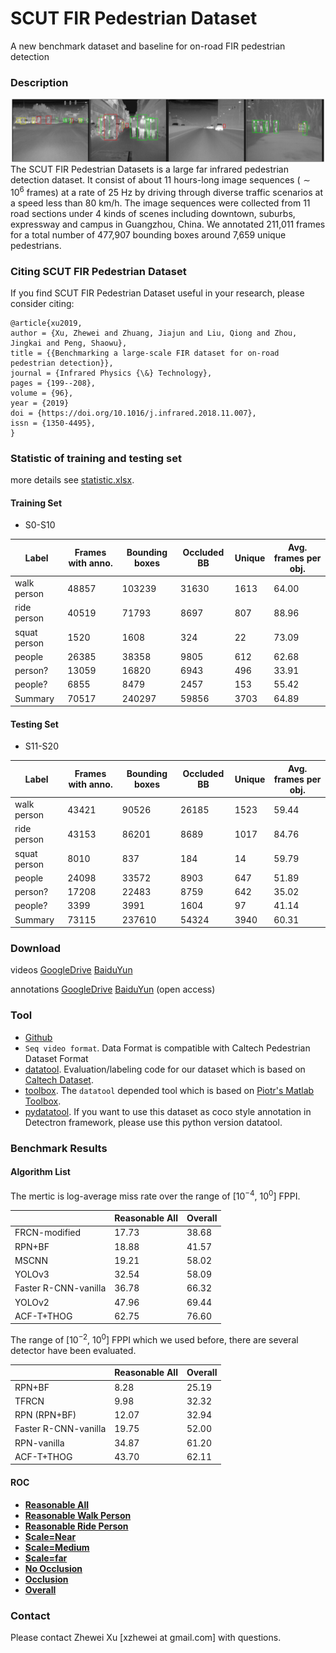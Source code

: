 # SCUT FIR Pedestrian Dataset
A new benchmark dataset and baseline for on-road FIR pedestrian detection

### Description
![example](dataset/example/example.png)
The SCUT FIR Pedestrian Datasets is a large far infrared pedestrian detection dataset. It  consist of about 11 hours-long image sequences ($\sim 10^6​$ frames) at a rate of 25 Hz by driving through diverse traffic scenarios at a speed less than 80 km/h. The image sequences were collected from 11 road sections under 4 kinds of scenes including downtown, suburbs, expressway and campus in Guangzhou, China. We annotated 211,011 frames for a total number of 477,907 bounding boxes around 7,659 unique pedestrians.

### Citing SCUT FIR Pedestrian Dataset
If you find SCUT FIR Pedestrian Dataset useful in your research, please consider citing:
```
@article{xu2019,
author = {Xu, Zhewei and Zhuang, Jiajun and Liu, Qiong and Zhou, Jingkai and Peng, Shaowu},
title = {{Benchmarking a large-scale FIR dataset for on-road pedestrian detection}},
journal = {Infrared Physics {\&} Technology},
pages = {199--208},
volume = {96},
year = {2019}
doi = {https://doi.org/10.1016/j.infrared.2018.11.007},
issn = {1350-4495},
}
```

### Statistic of training and testing set

more details see [statistic.xlsx](https://github.com/SCUT-CV/SCUT_FIR_Pedestrian_Dataset/tree/master/dataset/statistic.xlsx).

#### Training Set

- S0-S10

| Label        | Frames with anno. | Bounding boxes | Occluded BB | Unique | Avg. frames per obj. |
| ------------ | ----------------- | -------------- | ----------- | ------ | -------------------- |
| walk person  | 48857             | 103239         | 31630       | 1613   | 64.00                |
| ride person  | 40519             | 71793          | 8697        | 807    | 88.96                |
| squat person | 1520              | 1608           | 324         | 22     | 73.09                |
| people       | 26385             | 38358          | 9805        | 612    | 62.68                |
| person?      | 13059             | 16820          | 6943        | 496    | 33.91                |
| people?      | 6855              | 8479           | 2457        | 153    | 55.42                |
| Summary      | 70517             | 240297         | 59856       | 3703   | 64.89                |

#### Testing Set

- S11-S20

| Label        | Frames with anno. | Bounding boxes | Occluded BB | Unique | Avg. frames per obj. |
| ------------ | ----------------- | -------------- | ----------- | ------ | -------------------- |
| walk person  | 43421             | 90526          | 26185       | 1523   | 59.44                |
| ride person  | 43153             | 86201          | 8689        | 1017   | 84.76                |
| squat person | 8010              | 837            | 184         | 14     | 59.79                |
| people       | 24098             | 33572          | 8903        | 647    | 51.89                |
| person?      | 17208             | 22483          | 8759        | 642    | 35.02                |
| people?      | 3399              | 3991           | 1604        | 97     | 41.14                |
| Summary      | 73115             | 237610         | 54324       | 3940   | 60.31                |


### Download

videos [GoogleDrive](https://drive.google.com/open?id=0B5mvevJ3ivDKbXdkVlNNSGJDVGM) [BaiduYun](http://pan.baidu.com/s/1geBkEMf)

annotations [GoogleDrive](https://drive.google.com/drive/folders/1rCZgCB1FwQNuXAzD7PWqKD8BjtwfSx0E?usp=sharing) [BaiduYun](https://pan.baidu.com/s/1B5-7uQ_UMLgXI84MIfw6jA) (open access)

### Tool

- [Github](https://github.com/SCUT-CV/SCUT_FIR_Pedestrian_Dataset)
- `Seq video format`. Data Format is compatible with Caltech Pedestrian Dataset Format
- [datatool](https://github.com/xzhewei/datatool).  Evaluation/labeling code for our dataset which is based on [Caltech Dataset](http://www.vision.caltech.edu/Image_Datasets/CaltechPedestrians/).
- [toolbox](https://github.com/xzhewei/toolbox/tree/scut). The `datatool` depended tool which is based on [Piotr's Matlab Toolbox](https://pdollar.github.io/toolbox/index.html).
- [pydatatool](https://www.github.com/xzhewei/pydatatool). If you want to use this dataset as coco style annotation in Detectron framework, please use this python version datatool.

### Benchmark Results

#### Algorithm List
The mertic is log-average miss rate over the range of [$10^{-4}$, $10^0$] FPPI. 

|                      | Reasonable All | Overall |
| -------------------- | -------------- | ------- |
| FRCN-modified        | 17.73          | 38.68   |
| RPN+BF               | 18.88          | 41.57   |
| MSCNN                | 19.21          | 58.02   |
| YOLOv3               | 32.54          | 58.09   |
| Faster R-CNN-vanilla | 36.78          | 66.32   |
| YOLOv2               | 47.96          | 69.44   |
| ACF-T+THOG           | 62.75          | 76.60   |

The range of [$10^{-2}$, $10^0$] FPPI which we used before, there are several detector have been evaluated.

|                      | Reasonable All | Overall |
| -------------------- | -------------- | ------- |
| RPN+BF               | 8.28           | 25.19   |
| TFRCN                | 9.98           | 32.32   |
| RPN (RPN+BF)         | 12.07          | 32.94   |
| Faster R-CNN-vanilla | 19.75          | 52.00   |
| RPN-vanilla          | 34.87          | 61.20   |
| ACF-T+THOG           | 43.70          | 62.11   |

#### ROC

- [**Reasonable All**](dataset/benchmark/scuttestRocReasonable.pdf)
- [**Reasonable Walk Person**](dataset/benchmark/scuttestRocReasonable-walk-person.pdf)
- [**Reasonable Ride Person**](dataset/benchmark/scuttestRocReasonable-ride-person.pdf)
- [**Scale=Near**](dataset/benchmark/scuttestRocScale=near.pdf)
- [**Scale=Medium**](dataset/benchmark/scuttestRocScale=Medium.pdf)
- [**Scale=far**](dataset/benchmark/scuttestRocScale=far.pdf)
- [**No Occlusion**](dataset/benchmark/scuttestRocOcc=none.pdf)
- [**Occlusion**](dataset/benchmark/scuttestRocOcc=partial.pdf)
- [**Overall**](dataset/benchmark/scuttestRocAll.pdf)

### Contact

Please contact Zhewei Xu [xzhewei at gmail.com] with questions.
